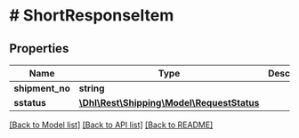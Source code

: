 # # ShortResponseItem

## Properties

Name | Type | Description | Notes
------------ | ------------- | ------------- | -------------
**shipment_no** | **string** |  | [optional]
**sstatus** | [**\Dhl\Rest\Shipping\Model\RequestStatus**](RequestStatus.md) |  |

[[Back to Model list]](../../README.md#models) [[Back to API list]](../../README.md#endpoints) [[Back to README]](../../README.md)
